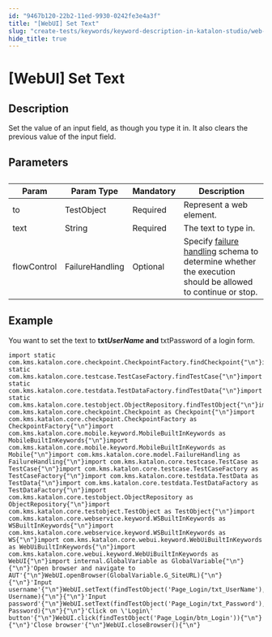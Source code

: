 ```yaml
---
id: "9467b120-22b2-11ed-9930-0242fe3e4a3f"
title: "[WebUI] Set Text"
slug: "create-tests/keywords/keyword-description-in-katalon-studio/web-ui-keywords/webui-set-text"
hide_title: true
---
```


# <a id="id_0" class="anchor_top_offset"/><a id="ariaid-title1" class="anchor_top_offset"/>[WebUI] Set Text


## <a id="id_0__id_1" class="anchor_top_offset"/>Description  

              
<p xmlns="http://www.w3.org/1999/xhtml" className="p">Set the value of an input field, as though you type it in. It   also clears the previous value of the input field.</p> 
      

## <a id="id_0__id_2" class="anchor_top_offset"/>Parameters  

              
<table xmlns="http://www.w3.org/1999/xhtml" className="table anchor_top_offset" id="id_0__fe68036b-00a3-492d-b7c1-c17f46b9a6ee"><caption /><thead className="thead"><tr className><th className="entry anchor_top_offset" id="id_0__fe68036b-00a3-492d-b7c1-c17f46b9a6ee__entry__1">Param</th><th className="entry anchor_top_offset" id="id_0__fe68036b-00a3-492d-b7c1-c17f46b9a6ee__entry__2">Param Type</th><th className="entry anchor_top_offset" id="id_0__fe68036b-00a3-492d-b7c1-c17f46b9a6ee__entry__3">Mandatory</th><th className="entry anchor_top_offset" id="id_0__fe68036b-00a3-492d-b7c1-c17f46b9a6ee__entry__4">Description</th></tr></thead><tbody className="tbody"><tr className><td className="entry" headers="id_0__fe68036b-00a3-492d-b7c1-c17f46b9a6ee__entry__1 id_0__fe68036b-00a3-492d-b7c1-c17f46b9a6ee__entry__2 id_0__fe68036b-00a3-492d-b7c1-c17f46b9a6ee__entry__3 id_0__fe68036b-00a3-492d-b7c1-c17f46b9a6ee__entry__4 ">to</td><td className="entry" headers="id_0__fe68036b-00a3-492d-b7c1-c17f46b9a6ee__entry__1 id_0__fe68036b-00a3-492d-b7c1-c17f46b9a6ee__entry__2 id_0__fe68036b-00a3-492d-b7c1-c17f46b9a6ee__entry__3 id_0__fe68036b-00a3-492d-b7c1-c17f46b9a6ee__entry__4 ">TestObject</td><td className="entry" headers="id_0__fe68036b-00a3-492d-b7c1-c17f46b9a6ee__entry__1 id_0__fe68036b-00a3-492d-b7c1-c17f46b9a6ee__entry__2 id_0__fe68036b-00a3-492d-b7c1-c17f46b9a6ee__entry__3 id_0__fe68036b-00a3-492d-b7c1-c17f46b9a6ee__entry__4 ">Required</td><td className="entry" headers="id_0__fe68036b-00a3-492d-b7c1-c17f46b9a6ee__entry__1 id_0__fe68036b-00a3-492d-b7c1-c17f46b9a6ee__entry__2 id_0__fe68036b-00a3-492d-b7c1-c17f46b9a6ee__entry__3 id_0__fe68036b-00a3-492d-b7c1-c17f46b9a6ee__entry__4 ">Represent a web element.</td></tr><tr className><td className="entry" headers="id_0__fe68036b-00a3-492d-b7c1-c17f46b9a6ee__entry__1 id_0__fe68036b-00a3-492d-b7c1-c17f46b9a6ee__entry__2 id_0__fe68036b-00a3-492d-b7c1-c17f46b9a6ee__entry__3 id_0__fe68036b-00a3-492d-b7c1-c17f46b9a6ee__entry__4 ">text</td><td className="entry" headers="id_0__fe68036b-00a3-492d-b7c1-c17f46b9a6ee__entry__1 id_0__fe68036b-00a3-492d-b7c1-c17f46b9a6ee__entry__2 id_0__fe68036b-00a3-492d-b7c1-c17f46b9a6ee__entry__3 id_0__fe68036b-00a3-492d-b7c1-c17f46b9a6ee__entry__4 ">String</td><td className="entry" headers="id_0__fe68036b-00a3-492d-b7c1-c17f46b9a6ee__entry__1 id_0__fe68036b-00a3-492d-b7c1-c17f46b9a6ee__entry__2 id_0__fe68036b-00a3-492d-b7c1-c17f46b9a6ee__entry__3 id_0__fe68036b-00a3-492d-b7c1-c17f46b9a6ee__entry__4 ">Required</td><td className="entry" headers="id_0__fe68036b-00a3-492d-b7c1-c17f46b9a6ee__entry__1 id_0__fe68036b-00a3-492d-b7c1-c17f46b9a6ee__entry__2 id_0__fe68036b-00a3-492d-b7c1-c17f46b9a6ee__entry__3 id_0__fe68036b-00a3-492d-b7c1-c17f46b9a6ee__entry__4 ">The text to type in.</td></tr><tr className><td className="entry" headers="id_0__fe68036b-00a3-492d-b7c1-c17f46b9a6ee__entry__1 id_0__fe68036b-00a3-492d-b7c1-c17f46b9a6ee__entry__2 id_0__fe68036b-00a3-492d-b7c1-c17f46b9a6ee__entry__3 id_0__fe68036b-00a3-492d-b7c1-c17f46b9a6ee__entry__4 ">flowControl</td><td className="entry" headers="id_0__fe68036b-00a3-492d-b7c1-c17f46b9a6ee__entry__1 id_0__fe68036b-00a3-492d-b7c1-c17f46b9a6ee__entry__2 id_0__fe68036b-00a3-492d-b7c1-c17f46b9a6ee__entry__3 id_0__fe68036b-00a3-492d-b7c1-c17f46b9a6ee__entry__4 ">FailureHandling</td><td className="entry" headers="id_0__fe68036b-00a3-492d-b7c1-c17f46b9a6ee__entry__1 id_0__fe68036b-00a3-492d-b7c1-c17f46b9a6ee__entry__2 id_0__fe68036b-00a3-492d-b7c1-c17f46b9a6ee__entry__3 id_0__fe68036b-00a3-492d-b7c1-c17f46b9a6ee__entry__4 ">Optional</td><td className="entry" headers="id_0__fe68036b-00a3-492d-b7c1-c17f46b9a6ee__entry__1 id_0__fe68036b-00a3-492d-b7c1-c17f46b9a6ee__entry__2 id_0__fe68036b-00a3-492d-b7c1-c17f46b9a6ee__entry__3 id_0__fe68036b-00a3-492d-b7c1-c17f46b9a6ee__entry__4 ">Specify <a className="xref" href="/docs/maintain/configure-failure-handling-settings-in-katalon-studio">failure handling</a> schema to         determine whether the execution should be allowed to continue or         stop.</td></tr></tbody></table> 
      

## <a id="id_0__id_3" class="anchor_top_offset"/>Example  

              
<p xmlns="http://www.w3.org/1999/xhtml" className="p">You want to set the text to <strong className="ph b">txt<em className="ph i">UserName</em>     and</strong> txtPassword of a login form.</p> 
              
<pre xmlns="http://www.w3.org/1999/xhtml" className="pre codeblock"><code>import static com.kms.katalon.core.checkpoint.CheckpointFactory.findCheckpoint{"\n"}import static com.kms.katalon.core.testcase.TestCaseFactory.findTestCase{"\n"}import static com.kms.katalon.core.testdata.TestDataFactory.findTestData{"\n"}import static com.kms.katalon.core.testobject.ObjectRepository.findTestObject{"\n"}import com.kms.katalon.core.checkpoint.Checkpoint as Checkpoint{"\n"}import com.kms.katalon.core.checkpoint.CheckpointFactory as CheckpointFactory{"\n"}import com.kms.katalon.core.mobile.keyword.MobileBuiltInKeywords as MobileBuiltInKeywords{"\n"}import com.kms.katalon.core.mobile.keyword.MobileBuiltInKeywords as Mobile{"\n"}import com.kms.katalon.core.model.FailureHandling as FailureHandling{"\n"}import com.kms.katalon.core.testcase.TestCase as TestCase{"\n"}import com.kms.katalon.core.testcase.TestCaseFactory as TestCaseFactory{"\n"}import com.kms.katalon.core.testdata.TestData as TestData{"\n"}import com.kms.katalon.core.testdata.TestDataFactory as TestDataFactory{"\n"}import com.kms.katalon.core.testobject.ObjectRepository as ObjectRepository{"\n"}import com.kms.katalon.core.testobject.TestObject as TestObject{"\n"}import com.kms.katalon.core.webservice.keyword.WSBuiltInKeywords as WSBuiltInKeywords{"\n"}import com.kms.katalon.core.webservice.keyword.WSBuiltInKeywords as WS{"\n"}import com.kms.katalon.core.webui.keyword.WebUiBuiltInKeywords as WebUiBuiltInKeywords{"\n"}import com.kms.katalon.core.webui.keyword.WebUiBuiltInKeywords as WebUI{"\n"}import internal.GlobalVariable as GlobalVariable{"\n"}{"\n"}'Open browser and navigate to AUT'{"\n"}WebUI.openBrowser(GlobalVariable.G_SiteURL){"\n"}{"\n"}'Input username'{"\n"}WebUI.setText(findTestObject('Page_Login/txt_UserName'), Username){"\n"}{"\n"}'Input password'{"\n"}WebUI.setText(findTestObject('Page_Login/txt_Password'), Password){"\n"}{"\n"}'Click on \'Login\' button'{"\n"}WebUI.click(findTestObject('Page_Login/btn_Login')){"\n"}{"\n"}'Close browser'{"\n"}WebUI.closeBrowser(){"\n"}</code></pre> 
            
